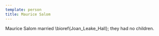 ```yaml
---
template: person
title: Maurice Salom
---
```

Maurice Salom married \bioref{Joan_Leake_Hall}; they had no children.
